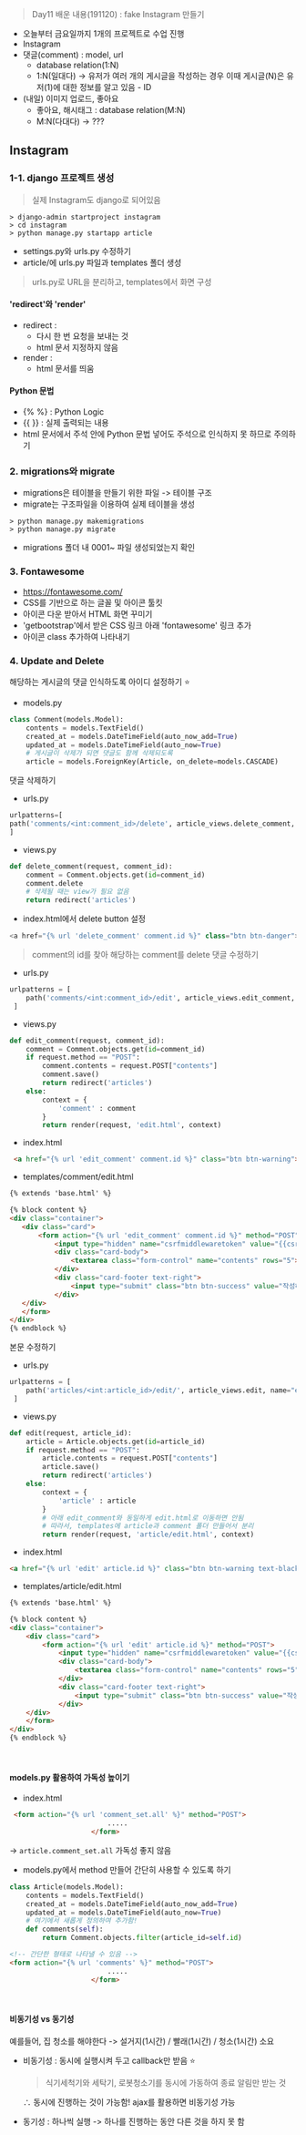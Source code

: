> Day11 배운 내용(191120) : fake Instagram 만들기 
- 오늘부터 금요일까지 1개의 프로젝트로 수업 진행
- Instagram
- 댓글(comment) : model, url
    - database relation(1:N)
    - 1:N(일대다) -> 유저가 여러 개의 게시글을 작성하는 경우
    이때 게시글(N)은 유저(1)에 대한 정보를 알고 있음 - ID
- (내일) 이미지 업로드, 좋아요
    - 좋아요, 해시태그 : database relation(M:N)
    - M:N(다대다) -> ??? 
## Instagram
### 1-1. django 프로젝트 생성
> 실제 Instagram도 django로 되어있음
``` command
> django-admin startproject instagram
> cd instagram
> python manage.py startapp article
```
- settings.py와 urls.py 수정하기
- article/에 urls.py 파일과 templates 폴더 생성
> urls.py로 URL을 분리하고, templates에서 화면 구성

#### 'redirect'와 'render'
- redirect : 
    - 다시 한 번 요청을 보내는 것
    - html 문서 지정하지 않음
- render :
    - html 문서를 띄움

#### Python 문법
- {% %} : Python Logic
- {{ }} : 실제 출력되는 내용
- html 문서에서 <!-- --> 주석 안에 Python 문법 넣어도 주석으로 인식하지 못 하므로 주의하기

### 2. migrations와 migrate
- migrations은 테이블을 만들기 위한 파일 -> 테이블 구조
- migrate는 구조파일을 이용하여 실제 테이블을 생성
``` command
> python manage.py makemigrations
> python manage.py migrate
```
- migrations 폴더 내 0001~ 파일 생성되었는지 확인

### 3. Fontawesome
- https://fontawesome.com/
- CSS를 기반으로 하는 글꼴 및 아이콘 툴킷
- 아이콘 다운 받아서 HTML 화면 꾸미기
- 'getbootstrap'에서 받은 CSS 링크 아래 'fontawesome' 링크 추가
- 아이콘 class 추가하여 나타내기

### 4. Update and Delete
해당하는 게시글의 댓글 인식하도록 아이디 설정하기 :star:
- models.py
``` python
class Comment(models.Model):
    contents = models.TextField()
    created_at = models.DateTimeField(auto_now_add=True)
    updated_at = models.DateTimeField(auto_now=True)
    # 게시글이 삭제가 되면 댓글도 함께 삭제되도록
    article = models.ForeignKey(Article, on_delete=models.CASCADE)
```
댓글 삭제하기
- urls.py
``` python
urlpatterns=[
path('comments/<int:comment_id>/delete', article_views.delete_comment, name="delete_comment")
]
```
- views.py
``` python
def delete_comment(request, comment_id):
    comment = Comment.objects.get(id=comment_id)
    comment.delete
    # 삭제될 때는 view가 필요 없음
    return redirect('articles')
```
- index.html에서 delete button 설정
``` python
<a href="{% url 'delete_comment' comment.id %}" class="btn btn-danger"><i class="fas fa-trash-alt"></i></a>
```
> comment의 id를 찾아 해당하는 comment를 delete
댓글 수정하기

- urls.py
``` python
urlpatterns = [
    path('comments/<int:comment_id>/edit', article_views.edit_comment, name="edit_comment")
 ]
```
- views.py
``` python
def edit_comment(request, comment_id):
    comment = Comment.objects.get(id=comment_id)
    if request.method == "POST":
        comment.contents = request.POST["contents"]
        comment.save()
        return redirect('articles')
    else:
        context = {
            'comment' : comment
        }
        return render(request, 'edit.html', context)
```
- index.html
``` html
 <a href="{% url 'edit_comment' comment.id %}" class="btn btn-warning"><i class="fas fa-edit"></i></a>
```
 - templates/comment/edit.html
 ``` html
 {% extends 'base.html' %}

{% block content %}
<div class="container">
    <div class="card">
        <form action="{% url 'edit_comment' comment.id %}" method="POST">
            <input type="hidden" name="csrfmiddlewaretoken" value="{{csrf_token}}">
            <div class="card-body">
                <textarea class="form-control" name="contents" rows="5">{{comment.contents}}</textarea>
            </div>
            <div class="card-footer text-right">
                <input type="submit" class="btn btn-success" value="작성하기">
            </div>
    </div>
    </form>
</div>
{% endblock %}
 ```
본문 수정하기
- urls.py
``` python
urlpatterns = [
    path('articles/<int:article_id>/edit/', article_views.edit, name="edit")
 ]
```
- views.py
``` python
def edit(request, article_id):
    article = Article.objects.get(id=article_id)
    if request.method == "POST":
        article.contents = request.POST["contents"]
        article.save()
        return redirect('articles')
    else:
        context = {
            'article' : article
        }
        # 아래 edit_comment와 동일하게 edit.html로 이동하면 안됨
        # 따라서, templates에 article과 comment 폴더 만들어서 분리
        return render(request, 'article/edit.html', context)
```
- index.html
``` html
<a href="{% url 'edit' article.id %}" class="btn btn-warning text-black"><i class="fas fa-edit"></i></a>
```
- templates/article/edit.html
``` html
{% extends 'base.html' %}

{% block content %}
<div class="container">
    <div class="card">
        <form action="{% url 'edit' article.id %}" method="POST">
            <input type="hidden" name="csrfmiddlewaretoken" value="{{csrf_token}}">
            <div class="card-body">
                <textarea class="form-control" name="contents" rows="5">{{article.contents}}</textarea>
            </div>
            <div class="card-footer text-right">
                <input type="submit" class="btn btn-success" value="작성하기">
            </div>
    </div>
    </form>
</div>
{% endblock %}
```
<br>

#### models.py 활용하여 가독성 높이기
- index.html
```html
 <form action="{% url 'comment_set.all' %}" method="POST">
                        .....
                    </form>
```
-> `article.comment_set.all` 가독성 좋지 않음
- models.py에서 method 만들어 간단히 사용할 수 있도록 하기
``` python
class Article(models.Model):
    contents = models.TextField()
    created_at = models.DateTimeField(auto_now_add=True)
    updated_at = models.DateTimeField(auto_now=True)
	# 여기에서 새롭게 정의하여 추가함!
    def comments(self):
        return Comment.objects.filter(article_id=self.id)
```

```html
<!-- 간단한 형태로 나타낼 수 있음 --> 
<form action="{% url 'comments' %}" method="POST">
                        .....
                    </form>
````

<br>

#### 비동기성 vs 동기성

예를들어, 집 청소를 해야한다 -> 설거지(1시간) / 빨래(1시간) / 청소(1시간)  소요

- 비동기성 : 동시에 실행시켜 두고 callback만 받음 :star:
  
    > 식기세척기와 세탁기, 로봇청소기를 동시에 가동하여 종료 알림만 받는 것
    
    ∴ 동시에 진행하는 것이 가능함! ajax를 활용하면 비동기성 가능
    
- 동기성 : 하나씩 실행 -> 하나를 진행하는 동안 다른 것을 하지 못 함